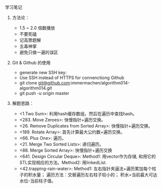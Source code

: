 学习笔记

1. 方法论：
	- 1.5 ~ 2.0 倍数播放
	- 不要死磕
	- 记高票题解
	- 五毒神掌
	- 避免只做一遍的误区
	
2. Git & Github 的使用
	- generate new SSH key: 
	- Use SSH instead of HTTPS for connenctiong Github
	- git clone git@github.com:immermachen/algorithm014-algorithm014.git
	- git push -u origin master

	
3. 解题思路：
	- <1.Two Sum>: 利用hash缓存数组，然后在遍历中查找hash。
	- <283. Move Zeroes>: 快慢指针+遍历交换。
	- <26. Remove Duplicates from Sorted Array>: 快慢指针+遍历交换。
	- <189. Rotate Array>: 首先计算最大公约数+遍历交换。
	- <66. Plus One>: 遍历。
	- <21. Merge Two Sorted Lists>: 递归遍历。
	- <88. Merge Sorted Array>: 快慢指针+遍历交换
	- <641. Design Circular Deque>: Method1: 用vector作为存储, 和用它的STL实现相应的方法。Method2: 用linkedList.
	- <42.trapping-rain-water>: Method1: 左右指针夹逼法+遍历累加每个柱子的积水量；
			遍历方法：交替遍历左右柱子较小的；
			积水=当前最大可达水位-当前柱子值。
	

